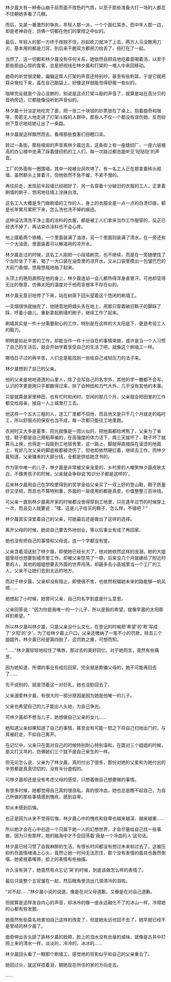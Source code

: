 <link rel="stylesheet" href="../../styles/text.css" />

林夕晨大有一种泰山崩于前而面不改色的气质，以至于那些准备大打一场的人都忍不住朝她多看了几眼。

而后，又是一番激烈的争执，年轻人那一派，一个个面红耳赤，而中年人那一边，却是老神自在，仿佛一切都在他们的掌控之中似的。

最后，年轻人的那一方终于按捺不住，抄起砍刀就冲了上去，两方人马没敢用刀刃，基本用的都是刀背，到后来干脆双方都把刀给丢了，扭打在了一起。

当然了，这一切都和林夕晨没有任何关系，她依然自顾自地吃着面喝着汤，以至于那些胆战心惊的食客，总是把视线在林夕晨和打架的一堆人中来回移动。

曲奇的听觉很灵敏，偏偏这帮人打架的声音还特别吵，甚至有些刺耳，于是它就把耳朵耷拉下来，盖在自己脑袋上，好像这样就能觉得舒服一些似的。

咖啡完全就是个没心没肺的，别说是这点打架斗殴的声音了，就算是站在高分贝的音响旁边，它都能像没听到声音似的。

林夕晨十分淡定地吃完了面，把一张二十块钱的钞票放在了桌上，抱着曲奇和咖啡，旁若无人地走进了打架斗殴的人群中，那些人不仅一个都没有误伤她，反而纷纷下意识地给她让出了一条路。

林夕晨就这样飘然而去，看得那些食客们目瞪口呆。

转过一条街，那些喧闹的声音离林夕晨远去，这条街上有一座缝纫厂，一座六层楼高的办公楼中坐满了踩着缝纫机的工人们，每一次路过都总能听见'哒哒哒'的声音。

工厂的外面有一圈围墙，其中一段被台风吹垮了，有一名工人正在那拿着砖头砌墙，虽然额头上冒着汗，但他依然不急不缓，不紧不慢的。

再往前走，发现前半段墙已经砌好了，另一名穿着十分破旧的衣服的工人，正拿着刷墙的刷子，悠闲地往墙上涂抹白漆。

这名工人大概是专门做刷墙的工作的人，身上的衣服全是一点一点的白漆印痕，都是长年累月累积下来，怎么洗也洗不掉的痕迹。

这种没法清洗干净上面的涂料的衣服，都是被工人们拿来当作工作服穿的，反正已经洗不掉了，再沾染点涂料也不会心疼。

地上摆着两个铁桶，一个里面装满了油漆，另一个里面则装满了清水，在一旁还有一个大油壶，里面装着可以解渴用的凉开水。

林夕晨走过的时候，这名工人刚把一小段墙刷完，也不继续，而是在一旁随便找了个台阶坐了下来，喝了一大口装在油壶里的凉开水，又从口袋里摸出一包皱巴巴的大前门香烟，悠哉悠哉地抽了起来。

头顶上的艳阳直照在他的身上，林夕晨连站一会儿都热得浑身直冒汗，可他却显得无比的惬意，仿佛太阳的温度对于他而言根本不存在似的。

林夕晨无意识地停了下来，站在树荫下回头望着这个悠闲的刷墙工。

一支烟很快就抽完了，他随意地把烟头丢在地上，用那只穿着破旧鞋子的脚踩了踩，哼着小曲儿，重新拿起刷墙的刷子，继续工作了起来。

刷墙其实是一件十分需要耐心的工作，特别是在这样的大太阳底下，更是考验工人的毅力。

明明是如此辛苦的工作，却能当作一件十分自在的事情来做，或许是当一个人习惯了自己的生活后，就会开始学着享受自己的生活了吧，就像这个刷墙工一样。

哪怕日子过的再辛苦，人们总是能找到一些给自己减轻压力的法子来。

林夕晨想到了自己的父亲。

他的父亲是地地道道的山里人，除了会写自己的名字外，其他的字一概都不会写，认识的字更是两只手都数得过来，除了会种田和力气大外，几乎没有其他的本事。

只是就算是家里种田，也有忙时和闲时，空闲的那几个月，父亲就会把田里的工作都交给母亲，独自一人上城里打工去。

他这样一个五大三粗的人，连工厂里都不招他，而且他又是只干几个月就走的临时工，所以舒服点的保安也当不成，每一次都只能往工地里跑。

农闲时又大多是夏季，阳光就像是一团火似的，把地面都给烤焦了，父亲为了省钱，鞋子都是自己用稻草编的，在高强度的体力活下，两三天就坏了，鞋子坏了就算马上换，也得走一段路到工地宿舍里，这一路上，脚就得直接踩在滚烫的地面上，有好几次父亲的脚底板都被烫伤了，但他却依然硬扛着，继续去工作，而林夕晨知道，父亲赚来的大部分钱，全都是供给她念书的。

作为家中唯一的儿子，林夕晨是非常被父亲宠爱的，乡村里的人嘲笑林夕晨皮肤太白，不像男孩子的时候，父亲就会争辩说'知识分子都是这样的'。

后来林夕晨用自己在学校里得到的奖学金给父亲买了一双上好的登山鞋，鞋子质量好又坚韧，而且也不算特别重，外面的一层皮用的都是真皮，价值整整三百块钱。

可父亲一直到林夕晨离开家的时候都没舍得穿到工地里，只在逢年过节的时候穿上一次，而且见人就要说："嘿，这是儿子给买的鞋子，怎么样，不错吧？"

林夕晨其实深爱着自己的父亲，可她最后还是做出了这样的选择。

离开父母的时候，她说自己要去外地创业，等以后事业有成了再回家。

她也没有把自己的事情和父母说，连一个字都没有提。

父亲含着泪送别了林夕晨，即使她已经长大了，他对她依然这样的宠溺，她的大姐姐曾经也想要到城市里工作，却被父亲怒骂了一顿，后来没几个月就嫁给了附近村里的人，其他的姐姐想要去外面的世界闯荡，却最多去小县城里当一个工厂的工人，父亲不让她们去到太远的地方。

而对于林夕晨，父亲却没有阻止，即使很不舍，也依然祝福她未来的路能够一帆风顺......

她想起了小时候，她曾问父亲，自己的名字到底是什么意思。

父亲回答说："因为你是我唯一的一个儿子，所以是我的希望，就像早晨的太阳那样的希望。"

所以林夕晨叫林夕晨，只是父亲没什么文化，在登记的时候把'希望'的'希'写成了'夕阳'的'夕'，为了给林夕晨上户口，父亲还缴纳了一笔不小的罚款，除去三个姐姐外，林夕晨已经是第四胎了，这罚款之重，可想而知。

"......"林夕晨轻轻地咬住了嘴唇，那过去的美好回忆，对于她而言，竟然有些痛苦。

因为她知道，所谓的事业有成后回家，完全就是欺骗父母的，她不可能再回去了......

先不说别的，就是顶着这一对巨乳，她也没脸回去了。

父亲溺爱林夕晨，有很大的一部分原因是因为她是他唯一的儿子。

父亲也希望自己的儿子能出人头地，为自己争光。

可林夕晨却不想当儿子，她想做自己父亲的女儿......

她知道父亲如果知道了自己的事情，甚至会有可能一怒之下将自己扫地出门的，与其被赶走，不如自己离开。

在记忆中，父亲只在面对自己的时候特别耐心特别温和，在面对三个姐姐的时候，是又打又骂的，仿佛她们三个就不是自己亲生的一样。

但无论怎么说，父亲为了林夕晨，真的付出了很多，那份对她的父爱和为她付出的辛劳都是真真切切的，没有半分虚假的。

可林夕晨却还是没有考虑父母的感受，只想着做自己想要做的事情。

有很多时候，她都觉得自己真的很自私，真的很冷血，她也总是瞧不起自己，为自己所做的那些事情感到愧疚，感到自卑。

却从未感到后悔。

也正是因为从来不觉得后悔，林夕晨心中的愧疚和自卑也越来越深、越来越重......

所以她才会在心中创造一个只属于她一人的幻想世界，才会尽量给自己找一些事做，因为只有那样，她的脑海中才不会回荡着'我是一个冷血的人'这句话。

林夕晨已经习惯了自我麻醉的生活，有很长时间都没有想过未来和过去了，这被压抑的负面情绪涌上心头，竟然让她一时间无法忍住，那个没有表情的面具也轰然倒塌，她紧抿着嘴唇，脸上的表情有些抽搐。

许久没有哭了，她竟然有点忘记'哭'的时候，到底该做怎么样的表情了。

最后只是整个五官皱在一起，然后眼角里流出几滴清冷的泪啦。

"对不起......"林夕晨小说的说道，像是在对父母道歉，又像是在对自己道歉。

但就算是这样发自内心的声音，却冰冷的像一座永远融化不了的冰山一样，冷得她的心都有些发颤。

她竟然有些莫名地害怕自己这样的改变了，但是她永远也回不去了，她早就已经不是曾经的林夕晨了。

曲奇伸出舌头舔了舔林夕晨的脸颊，脸上的泪水没有丝毫的咸味，就像是古井中打捞上来的清水一样，淡淡的，冷冷的，冰冰的......

林夕晨回头看了一眼那个刷墙工，感觉他的背影似乎和自己的父亲重合了。

她回过头，就这样挂着泪，朝她现在所住的家的方向走去。

......
